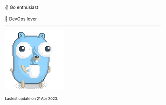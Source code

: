 :v: Go enthusiast

:muscle: DevOps lover

---

![Image alt text](/images/gopher_with_coffee.gif)


<sub>Lastest update on 21 Apr 2023.</sub>
